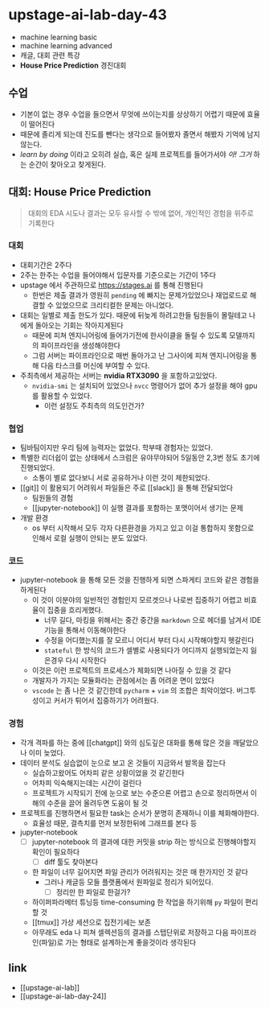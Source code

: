 # upstage-ai-lab-day-43
- machine learning basic
- machine learning advanced
- 캐글, 대회 관련 특강
- **House Price Prediction** 경진대회

## 수업
- 기본이 없는 경우 수업을 들으면서 무엇에 쓰이는지를 상상하기 어렵기 때문에 효율이 떨어진다
- 때문에 졸리게 되는데 진도를 뺀다는 생각으로 들어봤자 졸면서 해봤자 기억에 남지 않는다.
- *learn by doing* 이라고 오히려 실습, 혹은 실제 프로젝트를 들어가서야 *아! 그거* 하는 순간이 찾아오고 찾게된다.

## 대회: House Price Prediction
> 대회의 EDA 시도나 결과는 모두 유사할 수 밖에 없어, 개인적인 경험을 위주로 기록한다

### 대회
- 대회기간은 2주다
- 2주는 한주는 수업을 들어야해서 입문자를 기준으로는 기간이 1주다
- upstage 에서 주관하므로 https://stages.ai 를 통해 진행된다
  - 한번은 제출 결과가 영원히 `pending` 에 빠지는 문제가있었으나 재업로드로 해결할 수 있었으므로 크리티컬한 문제는 아니었다.
- 대회는 일별로 제출 한도가 있다. 때문에 뒤늦게 하려고한들 팀원들이 몰릴테고 나에게 돌아오는 기회는 작아지게된다
  - 때문에 피쳐 엔지니어링에 들어가기전에 한사이클을 돌릴 수 있도록 모델까지의 파이프라인을 생성해야한다
  - 그럼 서버는 파이프라인으로 매번 돌아가고 난 그사이에 피쳐 엔지니어링을 통해 다음 타스크를 머신에 부여할 수 있다.
- 주최측에서 제공하는 서버는 **nvidia RTX3090** 을 포함하고있었다.
  - `nvidia-smi` 는 설치되어 있었으나 `nvcc` 명령어가 없어 추가 설정을 해야 gpu 를 활용할 수 있었다.
    - 이런 설정도 주최측의 의도인건가?

### 협업
- 팀바팀이지만 우리 팀에 능력자는 없었다. 학부때 경험자는 있었다.
- 특별한 리더쉽이 없는 상태에서 스크럼은 유야무야되어 5일동안 2,3번 정도 초기에 진행되었다.
  - 소통이 별로 없다보니 서로 공유하거나 이런 것이 제한되었다.
- [[git]] 이 활용되기 어려워서 파일들은 주로 [[slack]] 을 통해 전달되었다
  - 팀원들의 경험
  - [[jupyter-notebook]] 이 실행 결과를 포함하는 포맷이어서 생기는 문제
- 개발 환경
  - os 부터 시작해서 모두 각자 다른환경을 가지고 있고 이걸 통합하지 못함으로 인해서 로컬 실행이 안되는 분도 있었다.

### 코드
- jupyter-notebook 을 통해 모든 것을 진행하게 되면 스파게티 코드와 같은 경험을 하게된다
  - 이 것이 이분야의 일반적인 경험인지 모르겟으나 나로썬 집중하기 어렵고 비효율이 집중을 흐리게했다.
    - 너무 길다, 마킹을 위해서는 중간 중간을 `markdown` 으로 헤더를 남겨서 IDE 기능을 통해서 이동해야한다
    - 수정을 어디했는지를 잘 모르니 어디서 부터 다시 시작해야할지 헷갈린다
    - `stateful` 한 방식의 코드가 셀별로 사용되다가 어디까지 실행되었는지 잃은경우 다시 시작한다
  - 이것은 이런 프로젝트의 프로세스가 체화되면 나아질 수 있을 것 같다
  - 개발자가 가지는 모듈화라는 관점에서는 좀 어려운 면이 있었다
  - `vscode` 는 좀 나은 것 같긴한데 `pycharm` + `vim` 의 조합은 최악이었다. 버그투성이고 커서가 튀어서 집중하기가 어려웠다.

### 경험
- 각개 격파를 하는 중에 [[chatgpt]] 와의 심도깊은 대화를 통해 많은 것을 깨달았으나 이미 늦었다.
- 데이터 분석도 실습없이 눈으로 보고 온 것들이 지금와서 발목을 잡는다
  - 실습하고왔어도 어차피 같은 상황이었을 것 같긴한다
  - 어차피 익숙해지는데는 시간이 걸린다
  - 프로젝트가 시작되기 전에 눈으로 보는 수준으론 어렵고 손으로 정리하면서 이해의 수준을 끌어 올려두면 도움이 될 것
- 프로젝트를 진행하면서 필요한 task는 순서가 분명히 존재하니 이를 체화해야한다.
  - 효율성 때문, 결측치를 먼저 보정한뒤에 그래프를 본다 등
- jupyter-notebook 
  - [ ] jupyter-notebook 의 결과에 대한 커밋을 strip 하는 방식으로 진행해야할지 확인이 필요하다
    - [ ] diff 툴도 찾아본다
  - 한 파일이 너무 길어지면 파일 관리가 어려워지는 것은 매 한가지인 것 같다
    - 그러나 캐글등 모들 플랫폼에서 원파일로 정리가 되어있다.
      - [ ] 정리만 한 파일로 한걸가?
  - 하이퍼파라메터 튜닝등 time-consuming 한 작업을 하기위해 `py` 파일이 편리할 것 
  - [[tmux]] 가상 세션으로 집전기세는 보존
  - 아무래도 eda 나 피쳐 셀렉션등의 결과를 스탭단위로 저장하고 다음 파이프라인(파일)로 가는 형태로 설계하는게 좋을것이라 생각된다

## link
- [[upstage-ai-lab]]
- [[upstage-ai-lab-day-24]]
